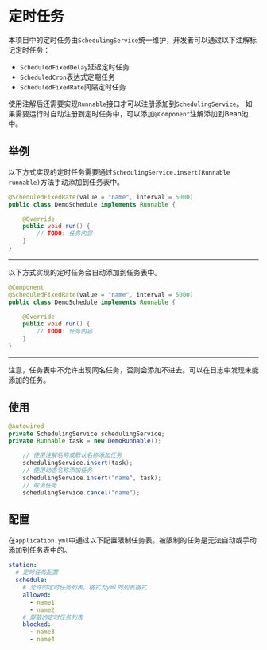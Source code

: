 # 定时任务

本项目中的定时任务由`SchedulingService`统一维护，开发者可以通过以下注解标记定时任务：
- `ScheduledFixedDelay`延迟定时任务
- `ScheduledCron`表达式定期任务
- `ScheduledFixedRate`间隔定时任务

使用注解后还需要实现`Runnable`接口才可以注册添加到`SchedulingService`。
如果需要运行时自动注册到定时任务中，可以添加`@Component`注解添加到Bean池中。

## 举例

以下方式实现的定时任务需要通过`SchedulingService.insert(Runnable runnable)`方法手动添加到任务表中。
```java
@ScheduledFixedRate(value = "name", interval = 5000)
public class DemoSchedule implements Runnable {

    @Override
    public void run() {
        // TODO: 任务内容
    }
}
```

------

以下方式实现的定时任务会自动添加到任务表中。
```java
@Component
@ScheduledFixedRate(value = "name", interval = 5000)
public class DemoSchedule implements Runnable {

    @Override
    public void run() {
        // TODO: 任务内容
    }
}
```

------

注意，任务表中不允许出现同名任务，否则会添加不进去。可以在日志中发现未能添加的任务。

## 使用

```java
@Autowired
private SchedulingService schedulingService;
private Runnable task = new DemoRunnable();

    // 使用注解名称或默认名称添加任务
    schedulingService.insert(task);
    // 使用动态名称添加任务
    schedulingService.insert("name", task);
    // 取消任务
    schedulingService.cancel("name");
```

## 配置
在`application.yml`中通过以下配置限制任务表。被限制的任务是无法自动或手动添加到任务表中的。
```yaml
station:
  # 定时任务配置
  schedule:
    # 允许的定时任务列表。格式为yml的列表格式
    allowed:
      - name1
      - name2
    # 屏蔽的定时任务列表
    blocked:
      - name3
      - name4
```